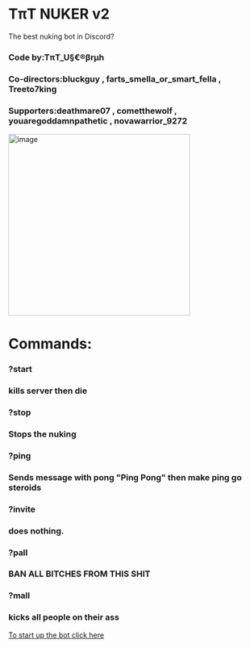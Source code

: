 # TπT NUKER v2
The best nuking bot in Discord?
### Code by:TπT_U§€®βrμh
### Co-directors:bluckguy , farts_smella_or_smart_fella , Treeto7king
### Supporters:deathmare07 , cometthewolf , youaregoddamnpathetic , novawarrior_9272

<img width="360" height="360" alt="image" src="https://github.com/user-attachments/assets/61c789a0-d680-47e0-94d0-91a05e623acb" />

# Commands:
### ?start
### kills server then die
### ?stop
### Stops the nuking
### ?ping
### Sends message with pong "Ping Pong" then make ping go steroids
### ?invite
### does nothing.
### ?pall
### BAN ALL BITCHES FROM THIS SHIT
### ?mall
### kicks all people on their ass

[To start up the bot click here](https://colab.research.google.com/drive/1A8OsWDk-uzLRX65WJ58CELNuMDlH5oy4#scrollTo=XWCXNsy6zkfJ)

